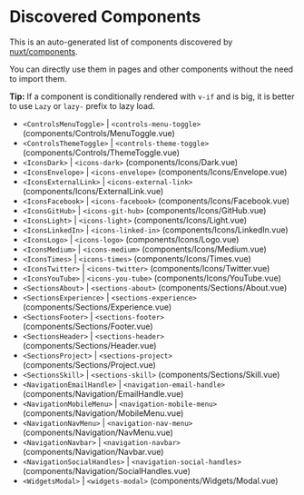 # Discovered Components

This is an auto-generated list of components discovered by [nuxt/components](https://github.com/nuxt/components).

You can directly use them in pages and other components without the need to import them.

**Tip:** If a component is conditionally rendered with `v-if` and is big, it is better to use `Lazy` or `lazy-` prefix to lazy load.

- `<ControlsMenuToggle>` | `<controls-menu-toggle>` (components/Controls/MenuToggle.vue)
- `<ControlsThemeToggle>` | `<controls-theme-toggle>` (components/Controls/ThemeToggle.vue)
- `<IconsDark>` | `<icons-dark>` (components/Icons/Dark.vue)
- `<IconsEnvelope>` | `<icons-envelope>` (components/Icons/Envelope.vue)
- `<IconsExternalLink>` | `<icons-external-link>` (components/Icons/ExternalLink.vue)
- `<IconsFacebook>` | `<icons-facebook>` (components/Icons/Facebook.vue)
- `<IconsGitHub>` | `<icons-git-hub>` (components/Icons/GitHub.vue)
- `<IconsLight>` | `<icons-light>` (components/Icons/Light.vue)
- `<IconsLinkedIn>` | `<icons-linked-in>` (components/Icons/LinkedIn.vue)
- `<IconsLogo>` | `<icons-logo>` (components/Icons/Logo.vue)
- `<IconsMedium>` | `<icons-medium>` (components/Icons/Medium.vue)
- `<IconsTimes>` | `<icons-times>` (components/Icons/Times.vue)
- `<IconsTwitter>` | `<icons-twitter>` (components/Icons/Twitter.vue)
- `<IconsYouTube>` | `<icons-you-tube>` (components/Icons/YouTube.vue)
- `<SectionsAbout>` | `<sections-about>` (components/Sections/About.vue)
- `<SectionsExperience>` | `<sections-experience>` (components/Sections/Experience.vue)
- `<SectionsFooter>` | `<sections-footer>` (components/Sections/Footer.vue)
- `<SectionsHeader>` | `<sections-header>` (components/Sections/Header.vue)
- `<SectionsProject>` | `<sections-project>` (components/Sections/Project.vue)
- `<SectionsSkill>` | `<sections-skill>` (components/Sections/Skill.vue)
- `<NavigationEmailHandle>` | `<navigation-email-handle>` (components/Navigation/EmailHandle.vue)
- `<NavigationMobileMenu>` | `<navigation-mobile-menu>` (components/Navigation/MobileMenu.vue)
- `<NavigationNavMenu>` | `<navigation-nav-menu>` (components/Navigation/NavMenu.vue)
- `<NavigationNavbar>` | `<navigation-navbar>` (components/Navigation/Navbar.vue)
- `<NavigationSocialHandles>` | `<navigation-social-handles>` (components/Navigation/SocialHandles.vue)
- `<WidgetsModal>` | `<widgets-modal>` (components/Widgets/Modal.vue)
